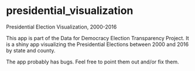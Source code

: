 # presidential_visualization
Presidential Election Visualization, 2000-2016

This app is part of the Data for Democracy Election Transparency Project.  It is a shiny app visualizing the Presidential Elections between 2000 and 2016 by state and county.

The app probably has bugs.  Feel free to point them out and/or fix them.
